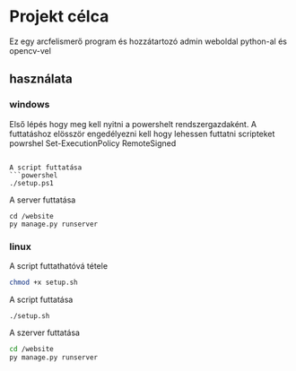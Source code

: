 # Projekt célca

Ez egy arcfelismerő program és hozzátartozó admin weboldal python-al és opencv-vel

## használata

### windows

Első lépés hogy meg kell nyitni a powershelt rendszergazdaként.
A futtatáshoz elösször engedélyezni kell hogy lehessen futtatni scripteket
powrshel
Set-ExecutionPolicy RemoteSigned
```

A script futtatása
```powershel
./setup.ps1
```

A server futtatása
```powershel
cd /website
py manage.py runserver
```

### linux
A script futtathatóvá tétele
```bash
chmod +x setup.sh
```

A script futtatása
```bas
./setup.sh
```

A szerver futtatása
```BASH
cd /website
py manage.py runserver
```